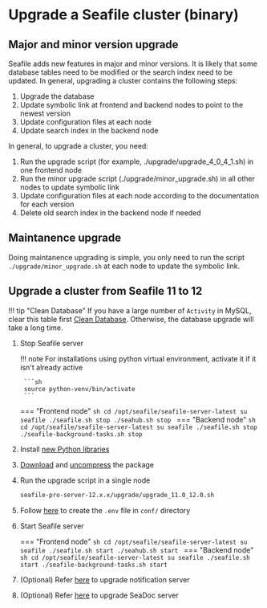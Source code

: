 # Upgrade a Seafile cluster (binary)

## Major and minor version upgrade

Seafile adds new features in major and minor versions. It is likely that some database tables need to be modified or the search index need to be updated. In general, upgrading a cluster contains the following steps:

1. Upgrade the database
2. Update symbolic link at frontend and backend nodes to point to the newest version
3. Update configuration files at each node
4. Update search index in the backend node

In general, to upgrade a cluster, you need:

1. Run the upgrade script (for example, ./upgrade/upgrade_4_0_4_1.sh) in one frontend node
2. Run the minor upgrade script (./upgrade/minor_upgrade.sh) in all other nodes to update symbolic link
3. Update configuration files at each node according to the documentation for each version
4. Delete old search index in the backend node if needed

## Maintanence upgrade

Doing maintanence upgrading is simple, you only need to run the script `./upgrade/minor_upgrade.sh` at each node to update the symbolic link.

## Upgrade a cluster from Seafile 11 to 12

!!! tip "Clean Database"
    If you have a large number of `Activity` in MySQL, clear this table first [Clean Database](../../administration/clean_database). Otherwise, the database upgrade will take a long time.

1. Stop Seafile server

    !!! note
        For installations using python virtual environment, activate it if it isn't already active

        ```sh 
        source python-venv/bin/activate
        ```

    === "Frontend node"
        ```sh
        cd /opt/seafile/seafile-server-latest
        su seafile
        ./seafile.sh stop
        ./seahub.sh stop
        ```
    === "Backend node"
        ```sh
        cd /opt/seafile/seafile-server-latest
        su seafile
        ./seafile.sh stop
        ./seafile-background-tasks.sh stop
        ```

2. Install [new Python libraries](./upgrade_notes_for_12.0.x.md#new-python-libraries)

3. [Download](../setup_binary/installation.md#downloading-the-install-package) and [uncompress](../setup_binary/installation.md#uncompressing-the-package) the package

4. Run the upgrade script in a single node

    ```sh
    seafile-pro-server-12.x.x/upgrade/upgrade_11.0_12.0.sh
    ```

5. Follow [here](./upgrade_notes_for_12.0.x.md#3-create-the-env-file-in-conf-directory) to create the `.env` file in `conf/` directory

6. Start Seafile server

    === "Frontend node"
        ```sh
        cd /opt/seafile/seafile-server-latest
        su seafile
        ./seafile.sh start
        ./seahub.sh start
        ```
    === "Backend node"
        ```sh
        cd /opt/seafile/seafile-server-latest
        su seafile
        ./seafile.sh start
        ./seafile-background-tasks.sh start
        ```

7. (Optional) Refer [here](./upgrade_notes_for_12.0.x.md#5-upgrade-notification-server) to upgrade notification server

8. (Optional) Refer [here](./upgrade_notes_for_12.0.x.md#upgrade-seadoc-from-08-to-10) to upgrade SeaDoc server
